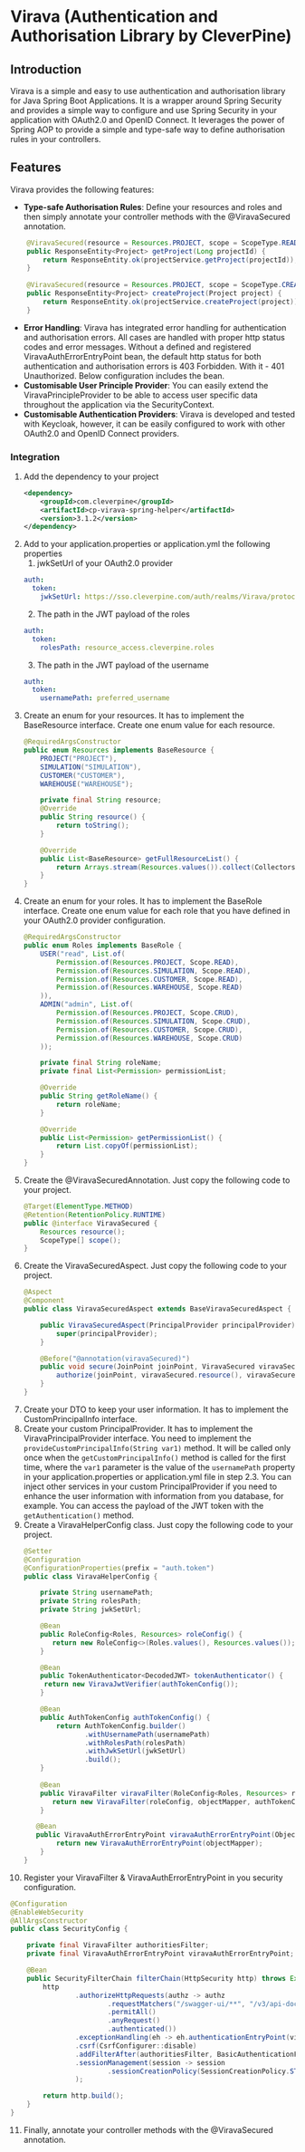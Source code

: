 # Virava (Authentication and Authorisation Library by CleverPine)

## Introduction

Virava is a simple and easy to use authentication and authorisation library for Java Spring Boot Applications.
It is a wrapper around Spring Security and provides a simple way to configure and use Spring Security in your
application with OAuth2.0 and OpenID Connect. It leverages the power of Spring AOP to provide a simple and type-safe
way to define authorisation rules in your controllers.

## Features

Virava provides the following features:

- **Type-safe Authorisation Rules**: Define your resources and roles and then simply annotate your controller methods
  with the @ViravaSecured annotation.
```java
    @ViravaSecured(resource = Resources.PROJECT, scope = ScopeType.READ)
    public ResponseEntity<Project> getProject(Long projectId) {
        return ResponseEntity.ok(projectService.getProject(projectId));
    }
    
    @ViravaSecured(resource = Resources.PROJECT, scope = ScopeType.CREATE)
    public ResponseEntity<Project> createProject(Project project) {
        return ResponseEntity.ok(projectService.createProject(project));
    }
```
- **Error Handling**: Virava has integrated error handling for authentication and authorisation errors.
  All cases are handled with proper http status codes and error messages. Without a defined and registered
  ViravaAuthErrorEntryPoint bean, the default http status for both authentication and authorisation errors is 403 Forbidden. With
  it - 401 Unauthorized. Below configuration includes the bean.
- **Customisable User Principle Provider**: You can easily extend the ViravaPrincipleProvider to be able to access
  user specific data throughout the application via the SecurityContext.
- **Customisable Authentication Providers**: Virava is developed and tested with Keycloak, however, it can be easily
  configured to work with other OAuth2.0 and OpenID Connect providers.

### Integration

1. Add the dependency to your project
    ```xml
    <dependency>
        <groupId>com.cleverpine</groupId>
        <artifactId>cp-virava-spring-helper</artifactId>
        <version>3.1.2</version>
    </dependency>
    ```
2. Add to your application.properties or application.yml the following properties
    1. jwkSetUrl of your OAuth2.0 provider
    ```yaml
    auth:
      token:
        jwkSetUrl: https://sso.cleverpine.com/auth/realms/Virava/protocol/openid-connect/certs
    ```
    2. The path in the JWT payload of the roles
    ```yaml
    auth:
      token:
        rolesPath: resource_access.cleverpine.roles
    ```
    3. The path in the JWT payload of the username
    ```yaml
    auth:
      token:
        usernamePath: preferred_username
    ```
3. Create an enum for your resources. It has to implement the BaseResource interface.
   Create one enum value for each resource.
    ```java
    @RequiredArgsConstructor
    public enum Resources implements BaseResource {
        PROJECT("PROJECT"),
        SIMULATION("SIMULATION"),
        CUSTOMER("CUSTOMER"),
        WAREHOUSE("WAREHOUSE");
    
        private final String resource;
        @Override
        public String resource() {
            return toString();
        }
    
        @Override
        public List<BaseResource> getFullResourceList() {
            return Arrays.stream(Resources.values()).collect(Collectors.toList());
        }
    }
    ```
4. Create an enum for your roles. It has to implement the BaseRole interface.
   Create one enum value for each role that you have defined in your OAuth2.0 provider configuration.
    ```java
    @RequiredArgsConstructor
    public enum Roles implements BaseRole {
        USER("read", List.of(
            Permission.of(Resources.PROJECT, Scope.READ),
            Permission.of(Resources.SIMULATION, Scope.READ),
            Permission.of(Resources.CUSTOMER, Scope.READ),
            Permission.of(Resources.WAREHOUSE, Scope.READ)
        )),
        ADMIN("admin", List.of(
            Permission.of(Resources.PROJECT, Scope.CRUD),
            Permission.of(Resources.SIMULATION, Scope.CRUD),
            Permission.of(Resources.CUSTOMER, Scope.CRUD),
            Permission.of(Resources.WAREHOUSE, Scope.CRUD)
        ));

        private final String roleName;
        private final List<Permission> permissionList;

        @Override
        public String getRoleName() {
            return roleName;
        }
    
        @Override
        public List<Permission> getPermissionList() {
            return List.copyOf(permissionList);
        }
    }
    ```
5. Create the @ViravaSecuredAnnotation. Just copy the following code to your project.
    ```java
    @Target(ElementType.METHOD)
    @Retention(RetentionPolicy.RUNTIME)
    public @interface ViravaSecured {
        Resources resource();
        ScopeType[] scope();
    }

    ```
6. Create the ViravaSecuredAspect. Just copy the following code to your project.
    ```java
    @Aspect
    @Component
    public class ViravaSecuredAspect extends BaseViravaSecuredAspect {

        public ViravaSecuredAspect(PrincipalProvider principalProvider) {
            super(principalProvider);
        }

        @Before("@annotation(viravaSecured)")
        public void secure(JoinPoint joinPoint, ViravaSecured viravaSecured) {
            authorize(joinPoint, viravaSecured.resource(), viravaSecured.scope());
        }
    }
    ```
7. Create your DTO to keep your user information. It has to implement the CustomPrincipalInfo interface.
8. Create your custom PrincipalProvider. It has to implement the ViravaPrincipalProvider interface.
   You need to implement the `provideCustomPrincipalInfo(String var1)` method.
   It will be called only once when the `getCustomPrincipalInfo()` method is called for the first time, where the `var1`
   parameter is the value of the `usernamePath` property in your application.properties or application.yml file in step
   2.3.
   You can inject other services in your custom PrincipalProvider if you need to enhance the user information with
   information from you database, for example. You can access the payload of the JWT token with
   the `getAuthentication()`
   method.
9. Create a ViravaHelperConfig class. Just copy the following code to your project.
    ```java
    @Setter
    @Configuration
    @ConfigurationProperties(prefix = "auth.token")
    public class ViravaHelperConfig {

        private String usernamePath;
        private String rolesPath;
        private String jwkSetUrl;

        @Bean
        public RoleConfig<Roles, Resources> roleConfig() {
           return new RoleConfig<>(Roles.values(), Resources.values());
        }

        @Bean
        public TokenAuthenticator<DecodedJWT> tokenAuthenticator() {
         return new ViravaJwtVerifier(authTokenConfig());
        }

        @Bean
        public AuthTokenConfig authTokenConfig() {
            return AuthTokenConfig.builder()
                   .withUsernamePath(usernamePath)
                   .withRolesPath(rolesPath)
                   .withJwkSetUrl(jwkSetUrl)
                   .build();
        }
        
        @Bean
        public ViravaFilter viravaFilter(RoleConfig<Roles, Resources> roleConfig, ObjectMapper objectMapper, AuthTokenConfig authTokenConfig) {
           return new ViravaFilter(roleConfig, objectMapper, authTokenConfig, tokenAuthenticator());
        }

       @Bean
       public ViravaAuthErrorEntryPoint viravaAuthErrorEntryPoint(ObjectMapper objectMapper) {
            return new ViravaAuthErrorEntryPoint(objectMapper);
        }
    }
    ```
10. Register your ViravaFilter & ViravaAuthErrorEntryPoint in you security configuration.
   ```java
   @Configuration
   @EnableWebSecurity
   @AllArgsConstructor
   public class SecurityConfig {
   
       private final ViravaFilter authoritiesFilter;
       private final ViravaAuthErrorEntryPoint viravaAuthErrorEntryPoint;
   
       @Bean
       public SecurityFilterChain filterChain(HttpSecurity http) throws Exception {
           http
                   .authorizeHttpRequests(authz -> authz
                           .requestMatchers("/swagger-ui/**", "/v3/api-docs/**", "/*/*.yml", "/api/system/*")
                           .permitAll()
                           .anyRequest()
                           .authenticated())
                   .exceptionHandling(eh -> eh.authenticationEntryPoint(viravaAuthErrorEntryPoint))
                   .csrf(CsrfConfigurer::disable)
                   .addFilterAfter(authoritiesFilter, BasicAuthenticationFilter.class)
                   .sessionManagement(session -> session
                           .sessionCreationPolicy(SessionCreationPolicy.STATELESS)
                   );
   
           return http.build();
       }
   }
   ```
11. Finally, annotate your controller methods with the @ViravaSecured annotation.
